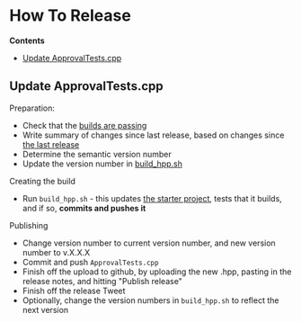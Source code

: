 <a id="top"></a>
# How To Release

<!-- START doctoc generated TOC please keep comment here to allow auto update -->
<!-- DON'T EDIT THIS SECTION, INSTEAD RE-RUN doctoc TO UPDATE -->
**Contents**

- [Update ApprovalTests.cpp](#update-approvaltestscpp)

<!-- END doctoc generated TOC please keep comment here to allow auto update -->

## Update ApprovalTests.cpp

Preparation:

* Check that the [builds are passing](https://github.com/approvals/ApprovalTests.cpp/commits/master)
* Write summary of changes since last release, based on changes since [the last release](https://github.com/approvals/ApprovalTests.cpp/releases)
* Determine the semantic version number
* Update the version number in [build_hpp.sh](build_hpp.sh)

Creating the build

* Run `build_hpp.sh` - this updates [the starter project](https://github.com/approvals/ApprovalTests.cpp.StarterProject), tests that it builds, and if so, **commits and pushes it**

Publishing

* Change version number to current version number, and new version number to v.X.X.X
* Commit and push `ApprovalTests.cpp`
* Finish off the upload to github, by uploading the new .hpp, pasting in the release notes, and hitting "Publish release"
* Finish off the release Tweet
* Optionally, change the version numbers in `build_hpp.sh` to reflect the next version

